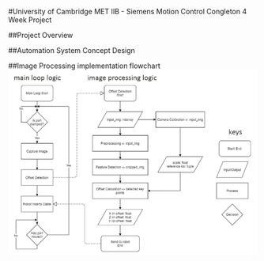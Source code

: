 #University of Cambridge MET IIB - Siemens Motion Control Congleton 4 Week Project

##Project Overview

##Automation System Concept Design


##Image Processing implementation flowchart
!["Image Processing implementation flowchart"](https://github.com/jameslee98331/METIIB-SIEMENS-4WK/blob/master/flowchart.png)
